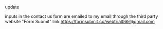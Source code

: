 update

inputs in the contact us form are emailed to my email through the third party website "Form Submit" 
link https://formsubmit.co/webtrial069@gmail.com